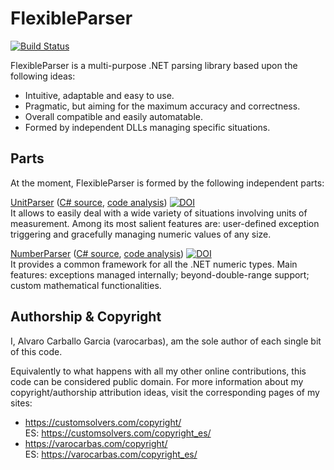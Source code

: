 
# FlexibleParser        

[![Build Status](https://travis-ci.org/varocarbas/FlexibleParser.svg?branch=master)](https://travis-ci.org/varocarbas/FlexibleParser)

FlexibleParser is a multi-purpose .NET parsing library based upon the following ideas:

- Intuitive, adaptable and easy to use.
- Pragmatic, but aiming for the maximum accuracy and correctness.
- Overall compatible and easily automatable. 
- Formed by independent DLLs managing specific situations.

## Parts

At the moment, FlexibleParser is formed by the following independent parts:

[UnitParser](https://customsolvers.com/unit_parser/) ([C# source](https://github.com/varocarbas/FlexibleParser/tree/master/all_code/UnitParser/Source/), [code analysis](https://varocarbas.com/unit_parser_code/)) [![DOI](https://zenodo.org/badge/DOI/10.5281/zenodo.192338.svg)](https://doi.org/10.5281/zenodo.192338)<br/>
It allows to easily deal with a wide variety of situations involving units of measurement.
Among its most salient features are: user-defined exception triggering and gracefully managing numeric values of any size.


[NumberParser](https://customsolvers.com/number_parser/) ([C# source](https://github.com/varocarbas/FlexibleParser/tree/master/all_code/NumberParser/Source/), [code analysis](https://varocarbas.com/number_parser_code/)) [![DOI](https://zenodo.org/badge/DOI/10.5281/zenodo.192347.svg)](https://doi.org/10.5281/zenodo.192347)<br/>It provides a common framework for all the .NET numeric types. Main features: exceptions managed internally; beyond-double-range support; custom mathematical functionalities.


## Authorship & Copyright

I, Alvaro Carballo Garcia (varocarbas), am the sole author of each single bit of this code.

Equivalently to what happens with all my other online contributions, this code can be considered public domain. For more information about my copyright/authorship attribution ideas, visit the corresponding pages of my sites:
- https://customsolvers.com/copyright/<br/> 
ES: https://customsolvers.com/copyright_es/
- https://varocarbas.com/copyright/<br/>
ES: https://varocarbas.com/copyright_es/
